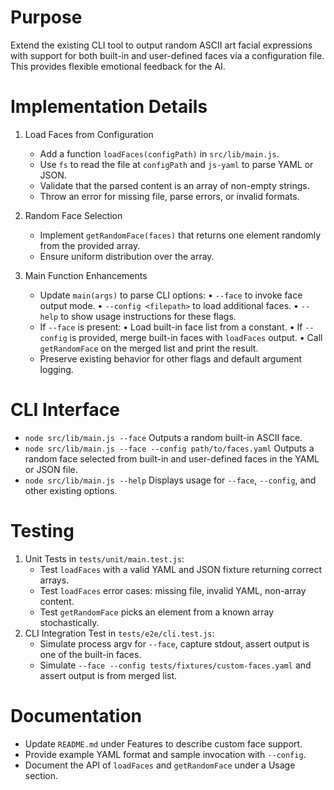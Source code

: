 # Purpose
Extend the existing CLI tool to output random ASCII art facial expressions with support for both built-in and user-defined faces via a configuration file. This provides flexible emotional feedback for the AI.

# Implementation Details
1. Load Faces from Configuration
   - Add a function `loadFaces(configPath)` in `src/lib/main.js`.
   - Use `fs` to read the file at `configPath` and `js-yaml` to parse YAML or JSON.
   - Validate that the parsed content is an array of non-empty strings.
   - Throw an error for missing file, parse errors, or invalid formats.

2. Random Face Selection
   - Implement `getRandomFace(faces)` that returns one element randomly from the provided array.
   - Ensure uniform distribution over the array.

3. Main Function Enhancements
   - Update `main(args)` to parse CLI options:
     • `--face` to invoke face output mode.
     • `--config <filepath>` to load additional faces.
     • `--help` to show usage instructions for these flags.
   - If `--face` is present:
     • Load built-in face list from a constant.
     • If `--config` is provided, merge built-in faces with `loadFaces` output.
     • Call `getRandomFace` on the merged list and print the result.
   - Preserve existing behavior for other flags and default argument logging.

# CLI Interface
- `node src/lib/main.js --face`
  Outputs a random built-in ASCII face.
- `node src/lib/main.js --face --config path/to/faces.yaml`
  Outputs a random face selected from built-in and user-defined faces in the YAML or JSON file.
- `node src/lib/main.js --help`
  Displays usage for `--face`, `--config`, and other existing options.

# Testing
1. Unit Tests in `tests/unit/main.test.js`:
   - Test `loadFaces` with a valid YAML and JSON fixture returning correct arrays.
   - Test `loadFaces` error cases: missing file, invalid YAML, non-array content.
   - Test `getRandomFace` picks an element from a known array stochastically.
2. CLI Integration Test in `tests/e2e/cli.test.js`:
   - Simulate process argv for `--face`, capture stdout, assert output is one of the built-in faces.
   - Simulate `--face --config tests/fixtures/custom-faces.yaml` and assert output is from merged list.

# Documentation
- Update `README.md` under Features to describe custom face support.
- Provide example YAML format and sample invocation with `--config`.
- Document the API of `loadFaces` and `getRandomFace` under a Usage section.